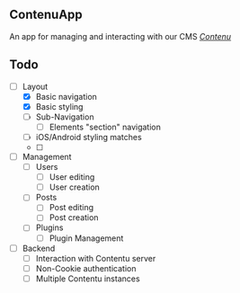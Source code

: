 ## ContenuApp

An app for managing and interacting with our CMS [*Contenu*](https://github.com/privatesuite/contenu)

## Todo

- [ ] Layout
    - [X] Basic navigation
    - [X] Basic styling
    - [ ] Sub-Navigation
        - [ ] Elements "section" navigation
    - [ ] iOS/Android styling matches
    - [ ] 
- [ ] Management
    - [ ] Users
        - [ ] User editing
        - [ ] User creation
    - [ ] Posts
        - [ ] Post editing
        - [ ] Post creation
    - [ ] Plugins
        - [ ] Plugin Management
- [ ] Backend
    - [ ] Interaction with Contentu server
    - [ ] Non-Cookie authentication
    - [ ] Multiple Contentu instances
